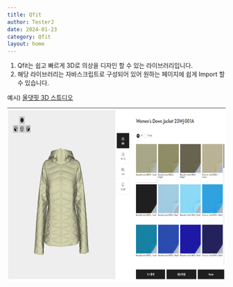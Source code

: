 ```yaml
---
title: Qfit
author: TesterJ
date: 2024-01-23
category: Qfit
layout: home
---
```


1. Qfit는 쉽고 빠르게 3D로 의상을 디자인 할 수 있는 라이브러리입니다.
2. 해당 라이브러리는 자바스크립트로 구성되어 있어 원하는 페이지에 쉽게 Import 할 수 있습니다.

예시) [올댓핏 3D 스튜디오](https://allthatfit.com/Studio_Lst)

<img style="width:800px;height:400px;" src='/assets/img/u1.png'>

[//]: # (<video src="/Studio3D/assets/video/viewer.mp4" controls autoplay width="800" ></video>)

